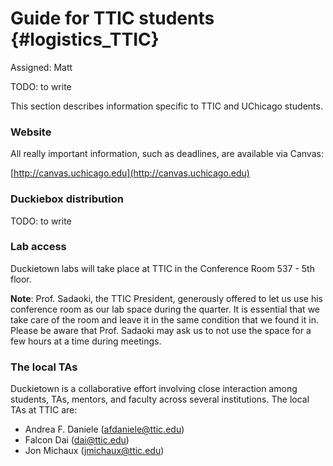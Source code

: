# Guide for TTIC students {#logistics_TTIC}

Assigned: Matt

TODO: to write

This section describes information specific to TTIC and UChicago students.

### Website

All really important information, such as deadlines, are available via Canvas:

[http://canvas.uchicago.edu](http://canvas.uchicago.edu)

### Duckiebox distribution

TODO: to write

### Lab access

Duckietown labs will take place at TTIC in the Conference Room 537 - 5th floor.

**Note**: Prof. Sadaoki, the TTIC President, generously offered to let us use his conference room as our lab space during the quarter. It is essential that we take care of the room and leave it in the same condition that we found it in. Please be aware that Prof. Sadaoki may ask us to not use the space for a few hours at a time during meetings.

### The local TAs

Duckietown is a collaborative effort involving close interaction among students, TAs, mentors, and faculty across several institutions. The local TAs at TTIC are:

* Andrea F. Daniele (afdaniele@ttic.edu)
* Falcon Dai (dai@ttic.edu)
* Jon Michaux (jmichaux@ttic.edu)
